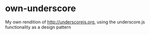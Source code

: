 # own-underscore
My own rendition of http://underscorejs.org, using the underscore.js functionality as a design pattern
